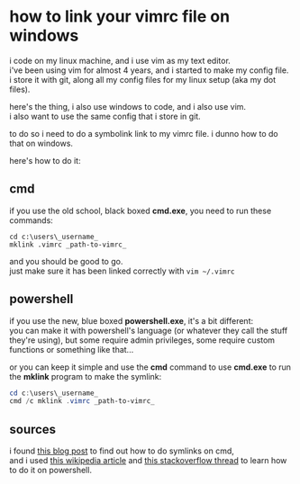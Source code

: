 # how to link your vimrc file on windows

i code on my linux machine, and i use vim as my text editor.  
i've been using vim for almost 4 years, and i started to make my config file.  
i store it with git, along all my config files for my linux setup (aka my dot files).

here's the thing, i also use windows to code, and i also use vim.  
i also want to use the same config that i store in git.

to do so i need to do a symbolink link to my vimrc file. i dunno how to do that on windows.

here's how to do it:

## cmd

if you use the old school, black boxed __cmd.exe__, you need to run these commands:

```
cd c:\users\_username_
mklink .vimrc _path-to-vimrc_
```

and you should be good to go.  
just make sure it has been linked correctly with `vim ~/.vimrc`



## powershell

if you use the new, blue boxed __powershell.exe__, it's a bit different:  
you can make it with powershell's language (or whatever they call the stuff they're using), but some require admin privileges, some require custom functions or something like that...

or you can keep it simple and use the __cmd__ command to use __cmd.exe__ to run the __mklink__ program to make the symlink:

```powershell
cd c:\users\_username_
cmd /c mklink .vimrc _path-to-vimrc_
```



## sources

i found [this blog post](http://saadware.com/windows-vimrc-link/) to find out how to do symlinks on cmd,  
and i used [this wikipedia article](https://en.wikipedia.org/wiki/NTFS_symbolic_link#Tools) and [this stackoverflow thread](https://stackoverflow.com/a/5549583) to learn how to do it on powershell.
